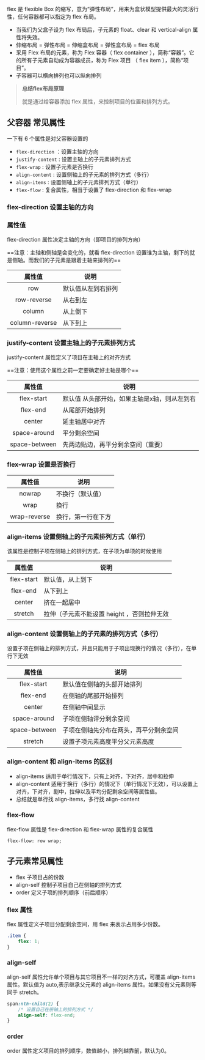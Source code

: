 flex 是 flexible Box 的缩写，意为“弹性布局”，用来为盒状模型提供最大的灵活行性，任何容器都可以指定为 flex 布局。

* 当我们为父盒子设为 flex 布局后，子元素的 float、clear 和 vertical-align 属性将失效。
* 伸缩布局 = 弹性布局 = 伸缩盒布局 = 弹性盒布局 = flex 布局
* 采用 Flex 布局的元素，称为 Flex 容器（ flex container ），简称“容器”。它的所有子元素自动成为容器成员，称为 Flex 项目 （ flex item ），简称“项目”。
* 子容器可以横向排列也可以纵向排列

> **总结flex布局原理** 
>
> 就是通过给容器添加 flex 属性，来控制项目的位置和排列方式。

## 父容器 常见属性

一下有 6  个属性是对父容器设置的

* `flex-direction` ：设置主轴的方向
* `justify-content` : 设置主轴上的子元素排列方式
* `flex-wrap` : 设置子元素是否换行
* `align-content` : 设置侧轴上的子元素的排列方式（多行）
* `align-items` : 设置侧轴上的子元素排列方式（单行）
* `flex-flow` : 复合属性，相当于设置了 flex-direction 和 flex-wrap 

### flex-direction 设置主轴的方向

### 属性值

flex-direction 属性决定主轴的方向（即项目的排列方向）

==注意：主轴和侧轴是会变化的，就看 flex-direction 设置谁为主轴，剩下的就是侧轴。而我们的子元素是跟着主轴来排列的==

|     属性值     | 说明               |
| :------------: | ------------------ |
|      row       | 默认值从左到右排列 |
|  row-reverse   | 从右到左           |
|     column     | 从上倒下           |
| column-reverse | 从下到上           |

### justify-content 设置主轴上的子元素排列方式

justify-content 属性定义了项目在主轴上的对齐方式

==注意：使用这个属性之前一定要确定好主轴是哪个==

|    属性值     | 说明                                         |
| :-----------: | -------------------------------------------- |
|  flex-start   | 默认值 从头部开始，如果主轴是x轴，则从左到右 |
|   flex-end    | 从尾部开始排列                               |
|    center     | 延主轴居中对齐                               |
| space-around  | 平分剩余空间                                 |
| space-between | 先两边贴边，再平分剩余空间（重要）           |

### flex-wrap 设置是否换行

|    属性值    | 说明               |
| :----------: | ------------------ |
|    nowrap    | 不换行（默认值）   |
|     wrap     | 换行               |
| wrap-reverse | 换行，第一行在下方 |

### align-items 设置侧轴上的子元素排列方式（单行）

该属性是控制子项在侧轴上的排列方式，在子项为单项的时候使用

|   属性值   | 说明                                       |
| :--------: | ------------------------------------------ |
| flex-start | 默认值，从上到下                           |
|  flex-end  | 从下到上                                   |
|   center   | 挤在一起居中                               |
|  stretch   | 拉伸（子元素不能设置 height ，否则拉伸无效 |

### align-content 设置侧轴上的子元素的排列方式（多行）

设置子项在侧轴上的排列方式，并且只能用于子项出现换行的情况（多行），在单行下无效

|    属性值     | 说明                                   |
| :-----------: | -------------------------------------- |
|  flex-start   | 默认值在侧轴的头部开始排列             |
|   flex-end    | 在侧轴的尾部开始排列                   |
|    center     | 在侧轴中间显示                         |
| space-around  | 子项在侧轴评分剩余空间                 |
| space-between | 子项在侧轴先分布在两头，再平分剩余空间 |
|    stretch    | 设置子项元素高度平分父元素高度         |

### align-content 和 align-items 的区别

* align-items 适用于单行情况下，只有上对齐，下对齐，居中和拉伸
* align-content 适用于换行（多行）的情况下（单行情况下无效），可以设置上对齐，下对齐，剧中，拉伸以及平均分配剩余空间等属性值。
* 总结就是单行找 align-items，多行找 align-content

### flex-flow

flex-flow 属性是 flex-direction 和 flex-wrap 属性的复合属性

`flex-flow: row wrap;`

## 子元素常见属性

* flex 子项目占的份数
* align-self 控制子项目自己在侧轴的排列方式
* order 定义子项的排列顺序（前后顺序）

### flex 属性

flex 属性定义子项目分配剩余空间，用 flex 来表示占用多少份数。

```css
.item {
    flex: 1;
}
```

### align-self

align-self 属性允许单个项目与其它项目不一样的对齐方式，可覆盖 align-items属性。默认值为 auto,表示继承父元素的 align-items 属性。如果没有父元素则等同于 stretch。

```css
span:nth-child(2) {
    /* 设置自己在册轴上的排列方式 */
    align-self: flex-end;
}
```

### order 

order 属性定义项目的排列顺序，数值越小，排列越靠前，默认为0。

